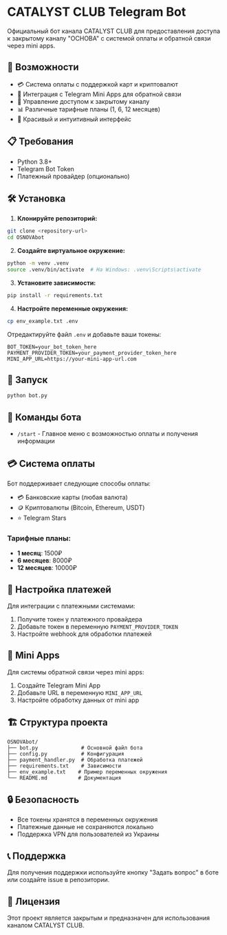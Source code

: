 # CATALYST CLUB Telegram Bot

Официальный бот канала CATALYST CLUB для предоставления доступа к закрытому каналу "ОСНОВА" с системой оплаты и обратной связи через mini apps.

## 🚀 Возможности

- 💳 Система оплаты с поддержкой карт и криптовалют
- 📱 Интеграция с Telegram Mini Apps для обратной связи
- 🔐 Управление доступом к закрытому каналу
- 📊 Различные тарифные планы (1, 6, 12 месяцев)
- 🎨 Красивый и интуитивный интерфейс

## 📋 Требования

- Python 3.8+
- Telegram Bot Token
- Платежный провайдер (опционально)

## 🛠️ Установка

1. **Клонируйте репозиторий:**
```bash
git clone <repository-url>
cd OSNOVAbot
```

2. **Создайте виртуальное окружение:**
```bash
python -m venv .venv
source .venv/bin/activate  # На Windows: .venv\Scripts\activate
```

3. **Установите зависимости:**
```bash
pip install -r requirements.txt
```

4. **Настройте переменные окружения:**
```bash
cp env_example.txt .env
```

Отредактируйте файл `.env` и добавьте ваши токены:
```
BOT_TOKEN=your_bot_token_here
PAYMENT_PROVIDER_TOKEN=your_payment_provider_token_here
MINI_APP_URL=https://your-mini-app-url.com
```

## 🚀 Запуск

```bash
python bot.py
```

## 📱 Команды бота

- `/start` - Главное меню с возможностью оплаты и получения информации

## 💳 Система оплаты

Бот поддерживает следующие способы оплаты:
- 💳 Банковские карты (любая валюта)
- 🪙 Криптовалюты (Bitcoin, Ethereum, USDT)
- ⭐ Telegram Stars

### Тарифные планы:
- **1 месяц**: 1500₽
- **6 месяцев**: 8000₽  
- **12 месяцев**: 10000₽

## 🔧 Настройка платежей

Для интеграции с платежными системами:

1. Получите токен у платежного провайдера
2. Добавьте токен в переменную `PAYMENT_PROVIDER_TOKEN`
3. Настройте webhook для обработки платежей

## 📱 Mini Apps

Для системы обратной связи через mini apps:

1. Создайте Telegram Mini App
2. Добавьте URL в переменную `MINI_APP_URL`
3. Настройте обработку данных от mini app

## 🏗️ Структура проекта

```
OSNOVAbot/
├── bot.py              # Основной файл бота
├── config.py           # Конфигурация
├── payment_handler.py  # Обработка платежей
├── requirements.txt    # Зависимости
├── env_example.txt    # Пример переменных окружения
└── README.md          # Документация
```

## 🔒 Безопасность

- Все токены хранятся в переменных окружения
- Платежные данные не сохраняются локально
- Поддержка VPN для пользователей из Украины

## 📞 Поддержка

Для получения поддержки используйте кнопку "Задать вопрос" в боте или создайте issue в репозитории.

## 📄 Лицензия

Этот проект является закрытым и предназначен для использования каналом CATALYST CLUB.
